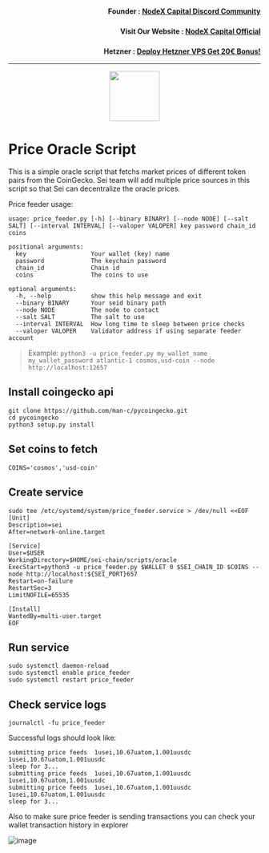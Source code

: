 <h3><p style="font-size:14px" align="right">Founder :
<a href="https://discord.gg/nodexcapital" target="_blank">NodeX Capital Discord Community</a></p></h3>
<h3><p style="font-size:14px" align="right">Visit Our Website :
<a href="https://discord.gg/nodexcapital" target="_blank">NodeX Capital Official</a></p></h3>
<h3><p style="font-size:14px" align="right">Hetzner :
<a href="https://hetzner.cloud/?ref=bMTVi7dcwSgA" target="_blank">Deploy Hetzner VPS Get 20€ Bonus!</a></h3>
<hr>

<p align="center">
  <img height="100" height="auto" src="https://user-images.githubusercontent.com/50621007/169664551-39020c2e-fa95-483b-916b-c52ce4cb907c.png">
</p>

# Price Oracle Script
This is a simple oracle script that fetchs market prices of different token pairs from the CoinGecko. Sei team will add multiple price sources in this script so that Sei can decentralize the oracle prices.

Price feeder usage:
```
usage: price_feeder.py [-h] [--binary BINARY] [--node NODE] [--salt SALT] [--interval INTERVAL] [--valoper VALOPER] key password chain_id coins

positional arguments:
  key                  Your wallet (key) name
  password             The keychain password
  chain_id             Chain id
  coins                The coins to use

optional arguments:
  -h, --help           show this help message and exit
  --binary BINARY      Your seid binary path
  --node NODE          The node to contact
  --salt SALT          The salt to use
  --interval INTERVAL  How long time to sleep between price checks
  --valoper VALOPER    Validator address if using separate feeder account
```

> Example: `python3 -u price_feeder.py my_wallet_name my_wallet_password atlantic-1 cosmos,usd-coin --node http://localhost:12657`

## Install coingecko api
```
git clone https://github.com/man-c/pycoingecko.git
cd pycoingecko
python3 setup.py install
```

## Set coins to fetch
```
COINS='cosmos','usd-coin'
```

## Create service
```
sudo tee /etc/systemd/system/price_feeder.service > /dev/null <<EOF
[Unit]
Description=sei
After=network-online.target

[Service]
User=$USER
WorkingDirectory=$HOME/sei-chain/scripts/oracle
ExecStart=python3 -u price_feeder.py $WALLET 0 $SEI_CHAIN_ID $COINS --node http://localhost:${SEI_PORT}657
Restart=on-failure
RestartSec=3
LimitNOFILE=65535

[Install]
WantedBy=multi-user.target
EOF
```

## Run service
```
sudo systemctl daemon-reload
sudo systemctl enable price_feeder
sudo systemctl restart price_feeder
```

## Check service logs
```
journalctl -fu price_feeder
```

Successful logs should look like:
```
submitting price feeds  1usei,10.67uatom,1.001uusdc 1usei,10.67uatom,1.001uusdc
sleep for 3...
submitting price feeds  1usei,10.67uatom,1.001uusdc 1usei,10.67uatom,1.001uusdc
submitting price feeds  1usei,10.67uatom,1.001uusdc 1usei,10.67uatom,1.001uusdc
sleep for 3...
```

Also to make sure price feeder is sending transactions you can check your wallet transaction history in explorer

![image](https://user-images.githubusercontent.com/50621007/183050984-b17e6879-e7ff-42f4-885c-5115b7101f35.png)
